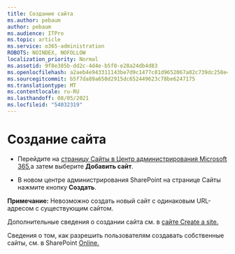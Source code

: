```yaml
---
title: Создание сайта
ms.author: pebaum
author: pebaum
ms.audience: ITPro
ms.topic: article
ms.service: o365-administration
ROBOTS: NOINDEX, NOFOLLOW
localization_priority: Normal
ms.assetid: 9f8e385b-dd2c-4d4e-b5f0-e28a24db4d83
ms.openlocfilehash: a2aeb4e943311143be7d9c1477c81d9652067a02c739dc258e4187deb79cade7
ms.sourcegitcommit: b5f7da89a650d2915dc652449623c78be6247175
ms.translationtype: MT
ms.contentlocale: ru-RU
ms.lasthandoff: 08/05/2021
ms.locfileid: "54032319"
---
```

# <a name="create-a-site"></a>Создание сайта

- Перейдите на [страницу Сайты в Центр администрирования Microsoft 365,](https://portal.office.com/adminportal/home#/SitesList)а затем выберите **Добавить сайт**. 
    
- В новом центре администрирования SharePoint на странице Сайты нажмите кнопку **Создать**. 
    
**Примечание:** Невозможно создать новый сайт с одинаковым URL-адресом с существующим сайтом. 
  
Дополнительные сведения о создании сайта см. в [сайте Create a site.](https://go.microsoft.com/fwlink/?linkid=866295)
  
Сведения о том, как разрешить пользователям создавать собственные сайты, см. в SharePoint [Online.](https://go.microsoft.com/fwlink/?linkid=866296)
  

